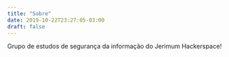 ```yaml
---
title: "Sobre"
date: 2019-10-22T23:27:05-03:00
draft: false
---
```


Grupo de estudos de segurança da informação do Jerimum Hackerspace!

